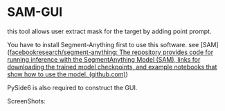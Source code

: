 # SAM-GUI

this tool allows user extract mask for the target by adding point prompt.

You have to install Segment-Anything first to use this software. see [SAM]([facebookresearch/segment-anything: The repository provides code for running inference with the SegmentAnything Model (SAM), links for downloading the trained model checkpoints, and example notebooks that show how to use the model. (github.com)](https://github.com/facebookresearch/segment-anything))

PySide6 is also required to construct the GUI.

ScreenShots:
